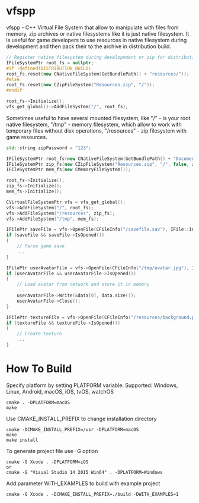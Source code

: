 # vfspp

vfspp - C++ Virtual File System that allow to manipulate with files from memory, zip archives or native filesystems like it is just native filesystem. It is useful for game developers to use resources in native filesystem during development and then pack their to the archive in distribution build. 

```C++
// Register native filesystem during developnment or zip for distribution build
IFileSystemPtr root_fs = nullptr;
#if !defined(DISTRIBUTION_BUILD)
root_fs.reset(new CNativeFileSystem(GetBundlePath() + "resources/"));
#else
root_fs.reset(new CZipFileSystem("Resources.zip", "/"));
#endif

root_fs->Initialize();
vfs_get_global()->AddFileSystem("/", root_fs);
```

Sometimes useful to have several mounted filesystem, like "/" - is your root native filesystem, "/tmp" - memory filesystem, which allow to work with temporary files without disk operations, "/resources" - zip filesystem with game resources.

```C++
std::string zipPassword = "123";

IFileSystemPtr root_fs(new CNativeFileSystem(GetBundlePath() + "Documents/"));
IFileSystemPtr zip_fs(new CZipFileSystem("Resources.zip", "/", false, zipPassword));
IFileSystemPtr mem_fs(new CMemoryFileSystem());

root_fs->Initialize();
zip_fs->Initialize();
mem_fs->Initialize();

CVirtualFileSystemPtr vfs = vfs_get_global();
vfs->AddFileSystem("/", root_fs);
vfs->AddFileSystem("/resources", zip_fs);
vfs->AddFileSystem("/tmp", mem_fs);

IFilePtr saveFile = vfs->OpenFile(CFileInfo("/savefile.sav"), IFile::In);
if (saveFile && saveFile->IsOpened())
{
    // Parse game save
    ...
}

IFilePtr userAvatarFile = vfs->OpenFile(CFileInfo("/tmp/avatar.jpg"), IFile::ReadWrite);
if (userAvatarFile && userAvatarFile->IsOpened())
{
	// Load avatar from network and store it in memory
	...
	userAvatarFile->Write(&data[0], data.size());
	userAvatarFile->Close();
}

IFilePtr textureFile = vfs->OpenFile(CFileInfo("/resources/background.pvr"), IFile::In);
if (textureFile && textureFile->IsOpened())
{
	// Create texture
	...
}
```

# How To Build #

Specify platform by setting  PLATFORM variable. Supported: Windows, Linux, Android, macOS, iOS, tvOS, watchOS
```
cmake . -DPLATFORM=macOS
make
```

Use CMAKE_INSTALL_PREFIX to change installation directory

```
cmake -DCMAKE_INSTALL_PREFIX=/usr -DPLATFORM=macOS
make
make install
```

To generate project file use -G option

```
cmake -G Xcode . -DPLATFORM=iOS
or
cmake -G "Visual Studio 14 2015 Win64" . -DPLATFORM=Windows
```

Add parameter WITH_EXAMPLES to build with example project

```
cmake -G Xcode . -DCMAKE_INSTALL_PREFIX=./build -DWITH_EXAMPLES=1
```